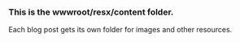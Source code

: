 ### This is the wwwroot/resx/content folder. 
Each blog post gets its own folder for images and other resources.